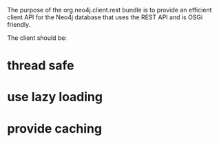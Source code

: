 The purpose of the org.neo4j.client.rest bundle is to provide an 
efficient client API for the Neo4j database that uses the 
REST API and is OSGi friendly. 

The client should be:

# thread safe 
# use lazy loading
# provide caching
